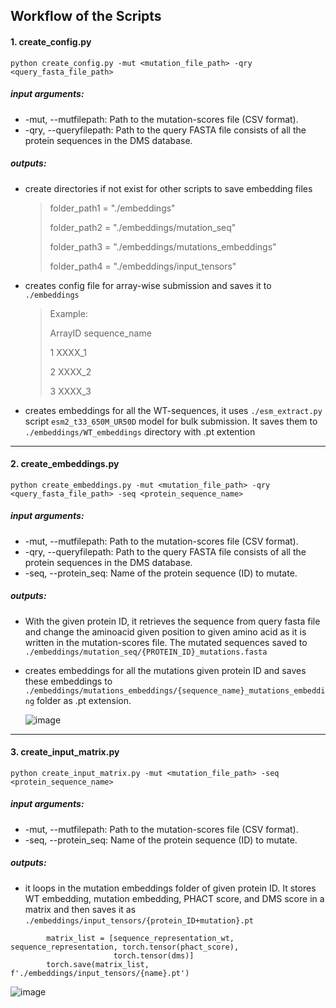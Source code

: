 ## Workflow of the Scripts

#### 1. create_config.py

```
python create_config.py -mut <mutation_file_path> -qry <query_fasta_file_path>
```
##### input arguments:
- -mut, --mutfilepath: Path to the mutation-scores file (CSV format).
- -qry, --queryfilepath: Path to the query FASTA file consists of all the protein sequences in the DMS database.

##### outputs:

* create directories if not exist for other scripts to save embedding files
  > folder_path1 = "./embeddings"
  >
  > folder_path2 = "./embeddings/mutation_seq"
  >
  > folder_path3 = "./embeddings/mutations_embeddings"
  >
  > folder_path4 = "./embeddings/input_tensors"
  
* creates config file for array-wise submission and saves it to `./embeddings`
  > Example:
  > 
  >ArrayID	sequence_name
  >
  > 1	XXXX_1
  >
  > 2	XXXX_2
  >
  > 3	XXXX_3

* creates embeddings for all the WT-sequences, it uses `./esm_extract.py` script `esm2_t33_650M_UR50D` model for bulk submission. It saves them to `./embeddings/WT_embeddings` directory with .pt extention

___________________________________

#### 2. create_embeddings.py

```
python create_embeddings.py -mut <mutation_file_path> -qry <query_fasta_file_path> -seq <protein_sequence_name>
```
##### input arguments:
- -mut, --mutfilepath: Path to the mutation-scores file (CSV format).
- -qry, --queryfilepath: Path to the query FASTA file consists of all the protein sequences in the DMS database.
- -seq, --protein_seq: Name of the protein sequence (ID) to mutate.

##### outputs:

* With the given protein ID, it retrieves the sequence from query fasta file and change the aminoacid given position to given amino acid as it is written in the mutation-scores file. The mutated sequences saved to `./embeddings/mutation_seq/{PROTEIN_ID}_mutations.fasta`
* creates embeddings for all the mutations given protein ID and saves these embeddings to `./embeddings/mutations_embeddings/{sequence_name}_mutations_embedding` folder as .pt extension.

  
  ![image](https://github.com/muradabdulrahman/PHACTransform/assets/100361704/67f7141a-7b0d-469f-93bd-cc10850e9378)


___________________________________


#### 3. create_input_matrix.py

```
python create_input_matrix.py -mut <mutation_file_path> -seq <protein_sequence_name>
```
##### input arguments:
- -mut, --mutfilepath: Path to the mutation-scores file (CSV format).
- -seq, --protein_seq: Name of the protein sequence (ID) to mutate.

##### outputs:

* it loops in the mutation embeddings folder of given protein ID. It stores WT embedding, mutation embedding, PHACT score, and DMS score in a matrix and then saves it as `./embeddings/input_tensors/{protein_ID+mutation}.pt`

```
        matrix_list = [sequence_representation_wt, sequence_representation, torch.tensor(phact_score),
                       torch.tensor(dms)]
        torch.save(matrix_list, f'./embeddings/input_tensors/{name}.pt')

```


![image](https://github.com/muradabdulrahman/PHACTransform/assets/100361704/507955f4-856f-4555-91a6-6db1eda2ebf9)

